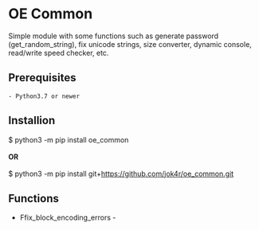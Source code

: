 # OE Common

Simple module with some functions such as generate password (get_random_string), fix unicode strings, size converter, dynamic console, read/write speed checker, etc.
## Prerequisites

	- Python3.7 or newer

## Installion
$ python3 -m pip install oe_common<br /><br />
**OR**<br /><br />
$ python3 -m pip install git+https://github.com/jok4r/oe_common.git

## Functions
- Ffix_block_encoding_errors
        - 
